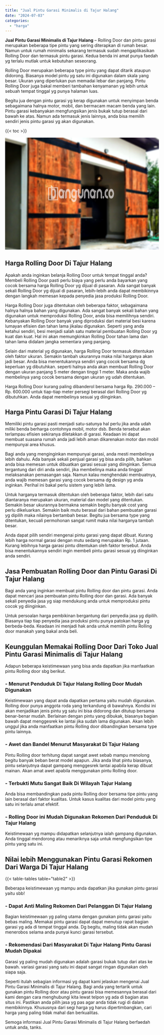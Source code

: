 ```yaml
---
title: "Jual Pintu Garasi Minimalis di Tajur Halang"
date: "2024-07-03"
categories: 
  - "harga"
---
```


**Jual Pintu Garasi Minimalis di Tajur Halang** – Rolling Door dan pintu garasi merupakan beberapa tipe pintu yang sering diterapkan di rumah besar. Namun untuk rumah minimalis sekarang termasuk sudah mengaplikasikan Rolling Door dan termasuk pintu garasi. Kedua benda ini amat punya faedah yg terlalu mutlak untuk kebutuhan seseorang.

Rolling Door merupakan beberapa type pintu yang dapat ditarik ataupun didorong. Biasanya model pintu yg satu ini digunakan dalam skala yang besar. Ukuran yang diperlukan pun memadai lebar dan panjang. Pintu Rolling Door juga bakal memberi tambahan kenyamanan yg lebih untuk sebuah tempat tinggal yg punya halaman luas.

Begitu jua dengan pintu garasi yg kerap digunakan untuk menyimpan benda sebagaimana halnya motor, mobil, dan bermacam macam benda yang lain. Pintu garasi kebanyakan mengfungsikan jenis bukak tutup berasal dari bawah ke atas. Namun ada termasuk jenis lainnya, anda bisa memilih sendiri jenis pintu garasi yg akan digunakan.

{{< toc >}}

![Jual Pintu Garasi Minimalis di Tajur Halang](/images/pintu-garasi-10.png)

## Harga Rolling Door Di Tajur Halang

Apakah anda inginkan belanja Rolling Door untuk tempat tinggal anda? Membeli Rolling Door pasti perlu biaya yang perlu anda bayarkan yang cocok bersama harga Rolling Door yg dijual di pasaran. Ada sangat banyak sekali Rolling Door yg dijual di pasaran, lebih-lebih anda dapat membikinnya dengan langkah memesan kepada penyedia jasa produksi Rolling Door.

Harga Rolling Door juga ditentukan oleh beberapa faktor, sebagaimana halnya halnya bahan yang digunakan. Ada sangat banyak sekali bahan yang digunakan untuk memproduksi Rolling Door, anda bisa memilihnya sendiri. Kebanyakan Rolling Door banyak yang diproduksi dari material besi karena lumayan efisien dan tahan lama jikalau digunakan. Seperti yang anda ketahui sendiri, besi menjadi salah satu material pembuatan Rolling Door yg kuat dan kuat. Hal ini akan memungkinkan Rolling Door tahan lama dan tahan lama didalam jangka sementara yang panjang.

Selain dari material yg digunakan, harga Rolling Door termasuk ditentukan oleh faktor ukuran. Semakin tambah ukurannya maka nilai harganya akan jadi besar. Anda bisa menentukannya sendiri yang cocok bersama dg keperluan yg dibutuhkan. seperti halnya anda akan membuat Rolling Door dengan ukuran panjang 5 meter dengan tinggi 1 meter. Maka anda wajib membelinya yang cocok bersama dengan ukuran yg udah ditentukan.

Harga Rolling Door kurang paling dibanderol bersama harga Rp. 290.000 – Rp. 600.000 untuk tiap-tiap meter persegi berasal dari Rolling Door yg dibutuhkan. Anda dapat membelinya sesuai yg diinginkan.

## Harga Pintu Garasi Di Tajur Halang

Memiliki pintu garasi pasti menjadi satu-satunya hal perlu jika anda udah miliki benda berharga contohnya mobil, motor dsb. Benda tersebut akan terlampau efisien sekiranya diletakkan di garasi. Keadaan ini dapat membuat suasana rumah anda jadi lebih aman dikarenakan motor dan mobil mempunyai area khusus.

Bagi anda yang menginginkan mempunyai garasi, anda mesti membelinya lebih dahulu. Ada banyak sekali penjual garasi yg bisa anda pilih, bahkan anda bisa memesan untuk dibuatkan garasi sesuai yang diinginkan. Semua tergantung dari diri anda sendiri, jika membelinya maka anda tinggal melaksanakan pemasangan saja. Namun kalau menghendaki membuatnya, anda wajib memesan garasi yang cocok bersama dg design yg anda inginkan. Perihal ini bakal perlu sistem yang lebih lama.

Untuk harganya termasuk ditentukan oleh beberapa faktor, lebih dari satu diantaranya merupakan ukuran, material dan model yang ditentukan. Semakin besar ukurannya bermakna semakin begitu banyak cost yang perlu dikeluarkan. Semakin baik mutu berasal dari bahan pembuatan garasi yg dipilih maka nilainya bertambah besar. Begitu jua bersama type yang ditentukan, kecuali permohonan sangat rumit maka nilai harganya tambah besar.

Anda dapat pilih sendiri mengenai pintu garasi yang dapat dibuat. Kurang lebih harga normal garasi dengan mutu sedang merupakan Rp. 1 jutaan. Kurang lebihnya harga garasi pintu ditentukan oleh faktor tersebut. Anda bisa menentukannya sendiri ingin membeli pintu garasi sesuai yg diinginkan anda sendiri.

## Jasa Pembuatan Rolling Door dan Pintu Garasi Di Tajur Halang

Bagi anda yang inginkan membuat pintu Rolling door dan pintu garasi. Anda dapat mencari jasa pembuatan pintu Rolling door dan garasi. Ada banyak sekali penyedia jasa yg siap mendukung anda untuk memproduksi pintu cocok yg diinginkan.

Untuk persoalan harga pembikinan bergantung dari penyedia jasa yg dipilih. Biasanya tiap tiap penyedia jasa produksi pintu punya patokan harga yg berbeda-beda. Keadaan ini menjadi hak anda untuk memilih pintu Rolling door manakah yang bakal anda beli.

## Keunggulan Memakai Rolling Door Dari Toko Jual Pintu Garasi Minimalis di Tajur Halang

Adapun beberapa keistimewaan yang bisa anda dapatkan jika manfaatkan pintu Rolling door sbg berikut.

### \- Menurut Penduduk Di Tajur Halang Rolling Door Mudah Digunakan

Keistimewaan yang dapat anda dapatkan pertama yaitu mudah digunakan. Rolling door punya anggota roda yang terkandung di bawahnya. Kondisi ini akan menjadikan jenis pintu yg satu ini bisa didorong dan ditutup bersama benar-benar mudah. Berlainan dengan pintu yang dibukak, biasanya bagian bawah dapat menggesrek ke lantai jika sudah lama digunakan. Akan lebih unggul jika anda manfaatkan pintu Rolling door dibandingkan bersama type pintu lainnya.

### \- Awet dan Bandel Menurut Masyarakat Di Tajur Halang

Pintu Rolling door terhitung dapat sangat awet sebab mampu menolong begitu banyak beban berat model apapun. Jika anda lihat pintu biasanya, pintu selanjutnya dapat gampang menggesrek lantai apabila kerap dibuat mainan. Akan amat awet apabila menggunakan pintu Rolling door.

### \- Terbukti Mutu Sangat Baik Di Wilayah Tajur Halang

Anda bisa membandingkan pada pintu Rolling door bersama tipe pintu yang lain berasal dari faktor kualitas. Untuk kasus kualitas dari model pintu yang satu ini terlalu amat efektif.

### \- Rolling Door ini Mudah Digunakan Rekomen Dari Penduduk Di Tajur Halang

Keistimewaan yg mampu didapatkan selanjutnya ialah gampang digunakan. Anda tinggal mendorong atau menariknya saja untuk mengfungsikan tipe pintu yang satu ini.

## Nilai lebih Menggunakan Pintu Garasi Rekomen Dari Warga Di Tajur Halang

{{< table-tables table="table2" >}}

Beberapa keistimewaan yg mampu anda dapatkan jika gunakan pintu garasi yaitu sbb!

### \- Dapat Anti Maling Rekomen Dari Pelanggan Di Tajur Halang

Bagian keistimewaan yg paling utama dengan gunakan pintu garasi yaitu bebas maling. Memakai pintu garasi dapat dapat menutup rapat bagian garasi yg ada di tempat tinggal anda. Dg begitu, maling tidak akan mudah menerobos selama anda punyai kunci garasi tersebut.

### \- Rekomendasi Dari Masyarakat Di Tajur Halang Pintu Garasi Mudah Dipakai

Garasi yg paling mudah digunakan adalah garasi bukak tutup dari atas ke bawah. variasi garasi yang satu ini dapat sangat ringan digunakan oleh siapa saja.

Seperti itulah sebagian informasi yg dapat kami jelaskan mengenai Jual Pintu Garasi Minimalis di Tajur Halang. Bagi anda yang tertarik untuk gunakan pintu Rolling door atau pintu garasi bisa memesannya berasal dari kami dengan cara menghubungi kita lewat telpon yg ada di bagian atas situs ini. Pastikan anda pilih jasa yg pas agar anda tidak rugi di dalam membikinnya. Khususnya dari segi harga yg harus dipertimbangkan, cari harga yang paling tidak mahal dan berkualitas.

Semoga informasi Jual Pintu Garasi Minimalis di Tajur Halang berfaedah untuk anda, tanks.
